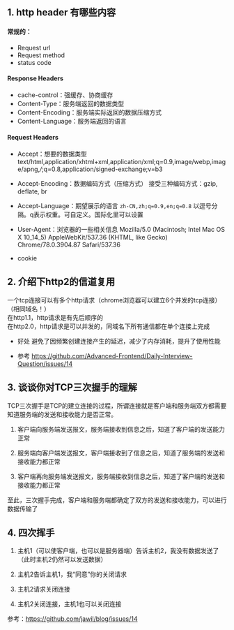 ## 1. http header 有哪些内容

#### 常规的：

- Request url
- Request method
- status code

#### Response Headers

- cache-control：强缓存、协商缓存
- Content-Type：服务端返回的数据类型
- Content-Encoding：服务端实际返回的数据压缩方式
- Content-Language：服务端返回的语言


#### Request Headers

- Accept：想要的数据类型
text/html,application/xhtml+xml,application/xml;q=0.9,image/webp,image/apng,*/*;q=0.8,application/signed-exchange;v=b3

- Accept-Encoding：数据编码方式（压缩方式）
接受三种编码方式：gzip, deflate, br

- Accept-Language：期望展示的语言
`zh-CN,zh;q=0.9,en;q=0.8`
以逗号分隔。q表示权重。可自定义。国际化里可以设置

- User-Agent：浏览器的一些相关信息
Mozilla/5.0 (Macintosh; Intel Mac OS X 10_14_5) AppleWebKit/537.36 (KHTML, like Gecko) Chrome/78.0.3904.87 Safari/537.36

- cookie

## 2. 介绍下http2的信道复用

一个tcp连接可以有多个http请求（chrome浏览器可以建立6个并发的tcp连接）（相同域名！）  
在http1.1，http请求是有先后顺序的  
在http2.0，http请求是可以并发的，同域名下所有通信都在单个连接上完成

- 好处
避免了因频繁创建连接产生的延迟，减少了内存消耗，提升了使用性能

- 参考
https://github.com/Advanced-Frontend/Daily-Interview-Question/issues/14


## 3. 谈谈你对TCP三次握手的理解

TCP三次握手是TCP的建立连接的过程，所谓连接就是客户端和服务端双方都需要知道服务端的发送和接收能力是否正常。

1. 客户端向服务端发送报文，服务端接收到信息之后，知道了客户端的发送能力正常

2. 服务端向客户端发送报文，客户端接收到了信息之后，知道了服务端的发送和接收能力都正常

3. 客户端再向服务端发送报文，服务端接收到信息之后，知道了客户端的发送和接收能力都正常

至此，三次握手完成，客户端和服务端都确定了双方的发送和接收能力，可以进行数据传输了

## 4. 四次挥手

1. 主机1（可以使客户端，也可以是服务器端）告诉主机2，我没有数据发送了（此时主机2仍然可以发送数据）

2. 主机2告诉主机1，我“同意”你的关闭请求

3. 主机2请求关闭连接

4. 主机2关闭连接，主机1也可以关闭连接

参考：https://github.com/jawil/blog/issues/14